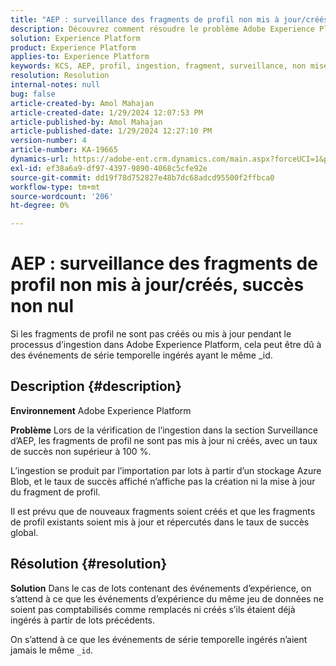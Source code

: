 ```yaml
---
title: "AEP : surveillance des fragments de profil non mis à jour/créés, succès non nul"
description: Découvrez comment résoudre le problème Adobe Experience Platform en raison duquel les fragments de profil ne sont pas mis à jour/créés lors de l’ingestion.
solution: Experience Platform
product: Experience Platform
applies-to: Experience Platform
keywords: KCS, AEP, profil, ingestion, fragment, surveillance, non mise à jour, non créée, taux de succès inférieur à 100 %, Adobe Experience Platform
resolution: Resolution
internal-notes: null
bug: false
article-created-by: Amol Mahajan
article-created-date: 1/29/2024 12:07:53 PM
article-published-by: Amol Mahajan
article-published-date: 1/29/2024 12:27:10 PM
version-number: 4
article-number: KA-19665
dynamics-url: https://adobe-ent.crm.dynamics.com/main.aspx?forceUCI=1&pagetype=entityrecord&etn=knowledgearticle&id=61923f04-9fbe-ee11-9079-6045bd0061cb
exl-id: ef38a6a9-df97-4397-9890-4068c5cfe92e
source-git-commit: dd19f78d752827e48b7dc68adcd95500f2ffbca0
workflow-type: tm+mt
source-wordcount: '206'
ht-degree: 0%

---
```


# AEP : surveillance des fragments de profil non mis à jour/créés, succès non nul


Si les fragments de profil ne sont pas créés ou mis à jour pendant le processus d’ingestion dans Adobe Experience Platform, cela peut être dû à des événements de série temporelle ingérés ayant le même _id.

## Description {#description}


<b>Environnement</b>
Adobe Experience Platform

<b>Problème</b>
Lors de la vérification de l’ingestion dans la section Surveillance d’AEP, les fragments de profil ne sont pas mis à jour ni créés, avec un taux de succès non supérieur à 100 %.

L’ingestion se produit par l’importation par lots à partir d’un stockage Azure Blob, et le taux de succès affiché n’affiche pas la création ni la mise à jour du fragment de profil.

Il est prévu que de nouveaux fragments soient créés et que les fragments de profil existants soient mis à jour et répercutés dans le taux de succès global.


## Résolution {#resolution}


<b>Solution</b>
Dans le cas de lots contenant des événements d’expérience, on s’attend à ce que les événements d’expérience du même jeu de données ne soient pas comptabilisés comme remplacés ni créés s’ils étaient déjà ingérés à partir de lots précédents.

On s’attend à ce que les événements de série temporelle ingérés n’aient jamais le même `_id`.
